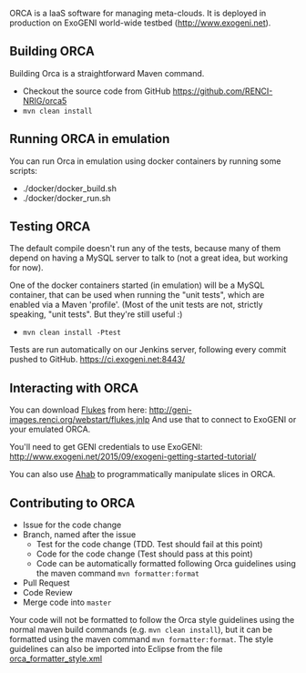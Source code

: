 ORCA is a IaaS software for managing meta-clouds. It is deployed in production on ExoGENI world-wide testbed (http://www.exogeni.net). 

## Building ORCA
Building Orca is a straightforward Maven command.
- Checkout the source code from GitHub https://github.com/RENCI-NRIG/orca5
- `mvn clean install`

## Running ORCA in emulation
You can run Orca in emulation using docker containers by running some scripts:
- ./docker/docker_build.sh
- ./docker/docker_run.sh

## Testing ORCA
The default compile doesn't run any of the tests, because many of them depend on having a MySQL server to talk to (not a great idea, but working for now).

One of the docker containers started (in emulation) will be a MySQL container, that can be used when running the "unit tests", which are enabled via a Maven 'profile'. (Most of the unit tests are not, strictly speaking, "unit tests".  But they're still useful :)
* `mvn clean install -Ptest`

Tests are run automatically on our Jenkins server, following every commit pushed to GitHub.
https://ci.exogeni.net:8443/

## Interacting with ORCA
You can download [Flukes](https://github.com/RENCI-NRIG/flukes) from here: http://geni-images.renci.org/webstart/flukes.jnlp
And use that to connect to ExoGENI or your emulated ORCA.

You'll need to get GENI credentials to use ExoGENI:
http://www.exogeni.net/2015/09/exogeni-getting-started-tutorial/

You can also use [Ahab](https://github.com/RENCI-NRIG/ahab) to programmatically manipulate slices in ORCA.

## Contributing to ORCA
- Issue for the code change
- Branch, named after the issue
  - Test for the code change (TDD. Test should fail at this point)
  - Code for the code change (Test should pass at this point)
  - Code can be automatically formatted following Orca guidelines using the maven command `mvn formatter:format`
- Pull Request
- Code Review
- Merge code into `master`

Your code will not be formatted to follow the Orca style guidelines using the normal maven build commands (e.g. `mvn clean install`), but it can be formatted using the maven command `mvn formatter:format`.  The style guidelines can also be imported into Eclipse from the file [orca_formatter_style.xml](/tools/build/src/main/resources/orca/orca_formatter_style.xml)
